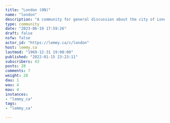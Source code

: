 ```yaml
---
title: "London (ON)" 
name: "london"
description: "A community for general discussion about the city of London, Ontario.Official website: https://london.ca/"
type: community
date: "2023-06-19 17:59:26"
draft: false
nsfw: false
actor_id: "https://lemmy.ca/c/london"
host: lemmy.ca
lastmod: "1969-12-31 19:00:00"
published: "2022-01-15 23:23:11"
subscribers: 43
posts: 28
comments: 7
weight: 28
dau: 1
wau: 4
mau: 4
instances:
- "lemmy_ca"
tags: 
- "lemmy_ca"

---
```

